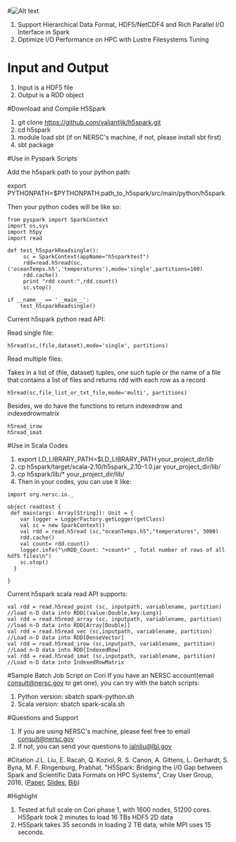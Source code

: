 #![Alt text](https://cloud.githubusercontent.com/assets/1396867/14511488/a9bf8820-018c-11e6-9c11-f385f9f628f6.png)
1. Support Hierarchical Data Format, HDF5/NetCDF4 and Rich Parallel I/O Interface in Spark
2. Optimize I/O Performance on HPC with Lustre Filesystems Tuning

# Input and Output
1. Input is a HDF5 file
3. Output is a RDD object

#Download and Compile H5Spark
1. git clone https://github.com/valiantljk/h5spark.git
2. cd h5spark
3. module load sbt (if on NERSC's machine, if not, please install sbt first)
4. sbt package


#Use in Pyspark Scripts

Add the h5spark path to your python path:

export PYTHONPATH=$PYTHONPATH:path_to_h5spark/src/main/python/h5spark

Then your python codes will be like so:

```
from pyspark import SparkContext
import os,sys
import h5py
import read

def test_h5sparkReadsingle():
     sc = SparkContext(appName="h5sparktest")
     rdd=read.h5read(sc,('oceanTemps.h5','temperatures'),mode='single',partitions=100)
     rdd.cache()
     print "rdd count:",rdd.count()
     sc.stop()

if __name__ == '__main__':
    test_h5sparkReadsingle()
```

Current h5spark python read API:

Read single file: 
```
h5read(sc,(file,dataset),mode='single', partitions)
```

Read multiple files:

Takes in a list of (file, dataset) tuples, one such tuple or the name of a file that contains
    a list of files and returns rdd with each row as a record
```
h5read(sc,file_list_or_txt_file,mode='multi', partitions)

```

Besides, we do have the functions to return indexedrow and indexedrowmatrix
```
h5read_irow
h5read_imat
```
#Use in Scala Codes
1. export LD_LIBRARY_PATH=$LD_LIBRARY_PATH:your_project_dir/lib
2. cp h5spark/target/scala-2.10/h5spark_2.10-1.0.jar your_project_dir/lib/
3. cp h5spark/lib/* your_project_dir/lib/
4. Then in your codes, you can use it like:
```
import org.nersc.io._

object readtest {
 def main(args: Array[String]): Unit = {
    var logger = LoggerFactory.getLogger(getClass)
    val sc = new SparkContext()
    val rdd = read.h5read (sc,"oceanTemps.h5","temperatures", 3000)
    rdd.cache()
    val count= rdd.count()
    logger.info("\nRDD_Count: "+count+" , Total number of rows of all hdf5 files\n")
    sc.stop()
  }

}
```

Current h5spark scala read API supports:

```
val rdd = read.h5read_point (sc, inputpath, variablename, partition) //load n-D data into RDD[(value:Double,key:Long)]
val rdd = read.h5read_array (sc, inputpath, variablename, partition) //load n-D data into RDD[Array[Double]]
val rdd = read.h5read_vec (sc,inputpath, variablename, partition) //Load n-D data into RDD[DenseVector] 
val rdd = read.h5read_irow (sc,inputpath, variablename, partition) //Load n-D data into RDD[IndexedRow] 
val rdd = read.h5read_imat (sc,inputpath, variablename, partition) //Load n-D data into IndexedRowMatrix
```

#Sample Batch Job Script on Cori
If you have an NERSC account(email consult@nersc.gov to get one), you can try with the batch scripts:

1. Python version: sbatch spark-python.sh
2. Scala version: sbatch spark-scala.sh

#Questions and Support
1. If you are using NERSC's machine, please feel free to email consult@nersc.gov 
2. If not, you can send your questions to jalnliu@lbl.gov

#Citation
J.L. Liu, E. Racah, Q. Koziol, R. S. Canon, A. Gittens, L. Gerhardt, S. Byna, M. F. Ringenburg, Prabhat. "H5Spark: Bridging the I/O Gap between Spark and Scientific Data Formats on HPC Systems", Cray User Group, 2016, ([Paper](https://github.com/valiantljk/h5spark/files/261834/h5spark-cug16-final.pdf),
[Slides](https://github.com/valiantljk/h5spark/files/261837/h5spark-2016-cug.pdf),
[Bib](https://github.com/valiantljk/h5spark/files/261861/h5spark.bib.txt))

#Highlight
1. Tested at full scale on Cori phase 1, with 1600 nodes, 51200 cores. H5Spark took 2 minutes to load 16 TBs HDF5 2D data
2. H5Spark takes 35 seconds in loading 2 TB data, while MPI uses 15 seconds. 
